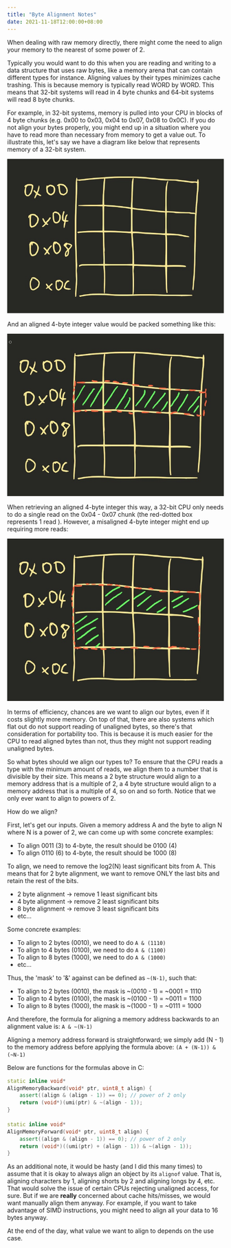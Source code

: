 ```yaml
---
title: "Byte Alignment Notes"
date: 2021-11-18T12:00:00+08:00
---
```


When dealing with raw memory directly, there might come the need to align your memory to the nearest of some power of 2.

<!--more-->

Typically you would want to do this when you are reading and writing to a data structure that uses raw bytes, like a memory arena that can contain different types for instance. Aligning values by their types minimizes cache trashing. This is because memory is typically read WORD by WORD. This means that 32-bit systems will read in 4 byte chunks and 64-bit systems will read 8 byte chunks.

For example, in 32-bit systems, memory is pulled into your CPU in blocks of 4 byte chunks (e.g. 0x00 to 0x03, 0x04 to 0x07, 0x08 to 0x0C). If you do not align your bytes properly, you might end up in a situation where you have to read more than necessary from memory to get a value out. To illustrate this, let's say we have a diagram like below that represents memory of a 32-bit system.

![blank_32_bit_memory](/img/blog/20211118/blank_32_bit_memory.jpg)

And an aligned 4-byte integer value would be packed something like this:

![blank_32_bit_memory](/img/blog/20211118/blank_32_bit_memory_aligned_int.jpg)

When retrieving an aligned 4-byte integer this way,  a 32-bit CPU only needs to do a single read on the 0x04 - 0x07 chunk (the red-dotted box represents 1 read ). However, a misaligned 4-byte integer might end up requiring more reads:

![blank_32_bit_memory](/img/blog/20211118/blank_32_bit_memory_unaligned_int.jpg)

In terms of efficiency, chances are we want to align our bytes, even if it costs slightly more memory. On top of that, there are also systems which flat out do not support reading of unaligned bytes, so there's that consideration for portability too. This is because it is much easier for the CPU to read aligned bytes than not, thus they might not support reading unaligned bytes.

So what bytes should we align our types to? To ensure that the CPU reads a type with the minimum amount of reads, we align them to a number that is divisible by their size. This means a 2 byte structure would align to a memory address that is a multiple of 2,  a 4 byte structure would align to a memory address that is a multiple of 4, so on and so forth. Notice that we only ever want to align to powers of 2.

How do we align?

First, let's get our inputs. Given a memory address A and the byte to align N where N is a power of 2, we can come up with some concrete examples:

- To align 0011 (3) to 4-byte, the result should be 0100 (4)
- To align 0110 (6) to 4-byte, the result should be 1000 (8)

To align, we need to remove the log2(N) least significant bits from A. This means that for 2 byte alignment, we want to remove ONLY the last bits and retain the rest of the bits.

- 2 byte alignment -> remove 1 least significant bits
- 4 byte alignment -> remove 2 least significant bits
- 8 byte alignment -> remove 3 least significant bits
- etc...

Some concrete examples:

- To align to 2 bytes (0010), we need to do `A & (1110)`
- To align to 4 bytes (0100), we need to do `A & (1100)`
- To align to 8 bytes (1000), we need to do `A & (1000)`
- etc...

Thus, the 'mask' to '&' against can be defined as `~(N-1)`, such that:

- To align to 2 bytes (0010), the mask is ~(0010 - 1) = ~0001 = 1110
- To align to 4 bytes (0100), the mask is ~(0100 - 1) = ~0011 = 1100
- To align to 8 bytes (1000), the mask is ~(1000 - 1) = ~0111 = 1000

And therefore, the formula for aligning a memory address backwards to an alignment value is: `A & ~(N-1)`

Aligning a memory address forward is straightforward; we simply add (N - 1) to the memory address before applying the formula above: `(A + (N-1)) & (~N-1)`

Below are functions for the formulas above in C:

```cpp
static inline void* 
AlignMemoryBackward(void* ptr, uint8_t align) {
    assert((align & (align - 1)) == 0); // power of 2 only
    return (void*)(umi(ptr) & ~(align - 1));
}

static inline void* 
AlignMemoryForward(void* ptr, uint8_t align) {
    assert((align & (align - 1)) == 0); // power of 2 only
    return (void*)((umi(ptr) + (align - 1)) & ~(align - 1));
}

```

As an additional note, it would be hasty (and I did this many times) to assume that it is okay to always align an object by its `alignof` value. That is, aligning characters by 1, aligning shorts by 2 and aligning longs by 4, etc. That would solve the issue of certain CPUs rejecting unaligned access, for sure. But if we are **really** concerned about cache hits/misses, we would want manually align them anyway. For example, if you want to take advantage of SIMD instructions, you might need to align all your data to 16 bytes anyway.

At the end of the day, what value we want to align to depends on the use case. 













